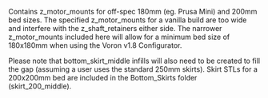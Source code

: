 Contains z_motor_mounts for off-spec 180mm (eg. Prusa Mini) and 200mm bed sizes. The specified z_motor_mounts for a vanilla build are too wide and interfere with the z_shaft_retainers either side. The narrower z_motor_mounts included here will allow for a minimum bed size of 180x180mm when using the Voron v1.8 Configurator.

Please note that bottom_skirt_middle infills will also need to be created to fill the gap (assuming a user uses the standard 250mm skirts). Skirt STLs for a 200x200mm bed are included in the Bottom_Skirts folder (skirt_200_middle).


